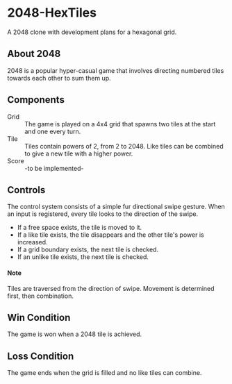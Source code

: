 # 2048-HexTiles
A 2048 clone with development plans for a hexagonal grid.

## About 2048

2048 is a popular hyper-casual game that involves directing numbered tiles towards each other to sum them up.

## Components

<dl>
  <dt> Grid </dt>
  <dd> The game is played on a 4x4 grid that spawns two tiles at the start and one every turn. </dd>
  
  <dt> Tile </dt>
  <dd> Tiles contain powers of 2, from 2 to 2048. Like tiles can be combined to give a new tile with a higher power. </dd>
  
  <dt> Score </dt>
  <dd> -to be implemented- </dd>
</dl>

## Controls
The control system consists of a simple fur directional swipe gesture.
When an input is registered, every tile looks to the direction of the swipe.
- If a free space exists, the tile is moved to it.
- If a like tile exists, the tile disappears and the other tile's power is increased.
- If a grid boundary exists, the next tile is checked.
- If an unlike tile exists, the next tile is checked.

#### Note
Tiles are traversed from the direction of swipe.
Movement is determined first, then combination.

## Win Condition
The game is won when a 2048 tile is achieved.

## Loss Condition
The game ends when the grid is filled and no like tiles can combine.
